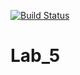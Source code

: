 [![Build Status](https://travis-ci.org/IvanPaseka37/Lab_5.svg?branch=main)](https://travis-ci.org/IvanPaseka37/Lab_5)
# Lab_5

